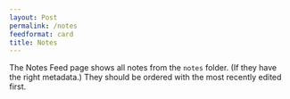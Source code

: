 ```yaml
---
layout: Post
permalink: /notes
feedformat: card
title: Notes
---
```


The Notes Feed page shows all notes from the `notes` folder. (If they have the right metadata.) They should be ordered with the most recently edited first.
